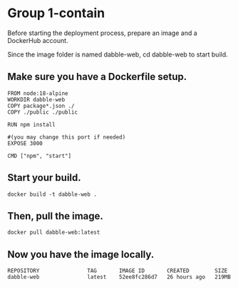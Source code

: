 # Group 1-contain

Before starting the deployment process, prepare an image and a DockerHub account.

Since the image folder is named dabble-web, cd dabble-web to start build.
## Make sure you have a Dockerfile setup. 

```
FROM node:18-alpine
WORKDIR dabble-web
COPY package*.json ./
COPY ./public ./public
 
RUN npm install

#(you may change this port if needed)
EXPOSE 3000

CMD ["npm", "start"]
```

## Start your build.
```
docker build -t dabble-web .
```
## Then, pull the image.
```
docker pull dabble-web:latest
```
## Now you have the image locally.

```
REPOSITORY               TAG       IMAGE ID       CREATED        SIZE
dabble-web               latest    52ee8fc286d7   26 hours ago   219MB
```

